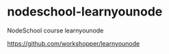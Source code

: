 # nodeschool-learnyounode
NodeSchool course learnyounode

https://github.com/workshopper/learnyounode
